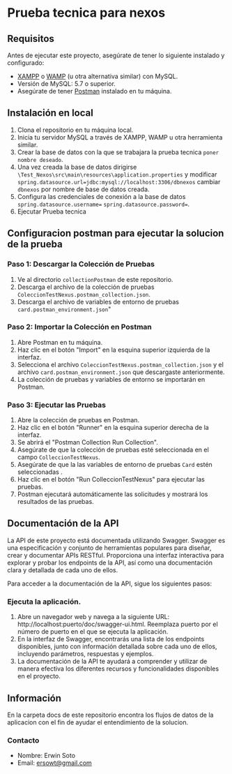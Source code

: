 # Prueba tecnica para nexos

## Requisitos
Antes de ejecutar este proyecto, asegúrate de tener lo siguiente instalado y configurado:

- [XAMPP](https://www.apachefriends.org/index.html) o [WAMP](https://www.wampserver.com/en/) (u otra alternativa similar) con MySQL.
- Versión de MySQL: 5.7 o superior.
- Asegúrate de tener [Postman](https://www.postman.com/downloads/) instalado en tu máquina.


## Instalación en local

1. Clona el repositorio en tu máquina local.
2. Inicia tu servidor MySQL a través de XAMPP, WAMP u otra herramienta similar.
3. Crear la base de datos con la que se trabajara la prueba tecnica `poner nombre deseado`.
4. Una vez creada la base de datos dirigirse `\Test_Nexos\src\main\resources\application.properties` y modificar `spring.datasource.url=jdbc:mysql://localhost:3306/dbnexos` cambiar `dbnexos` por nombre de base de datos creada.
5. Configura las credenciales de conexión a la base de datos `spring.datasource.username=` `spring.datasource.password=`.
6. Ejecutar Prueba tecnica

## Configuracion postman para ejecutar la solucion de la prueba

### Paso 1: Descargar la Colección de Pruebas

1. Ve al directorio `collectionPostman` de este repositorio.
2. Descarga el archivo de la colección de pruebas `ColeccionTestNexus.postman_collection.json`.
3. Descarga el archivo de variables de entorno de pruebas `card.postman_environment.json`"

### Paso 2: Importar la Colección en Postman

1. Abre Postman en tu máquina.
2. Haz clic en el botón "Import" en la esquina superior izquierda de la interfaz.
3. Selecciona el archivo `ColeccionTestNexus.postman_collection.json`  y el archivo `card.postman_environment.json` que descargaste anteriormente.
4. La colección de pruebas y variables de entorno se importarán en Postman.

### Paso 3: Ejecutar las Pruebas

1. Abre la colección de pruebas en Postman.
2. Haz clic en el botón "Runner" en la esquina superior derecha de la interfaz.
3. Se abrirá el "Postman Collection Run Collection".
4. Asegúrate de que la colección de pruebas esté seleccionada en el campo `ColleccionTestNexus`.
5. Asegúrate de que la las variables de entorno de pruebas `Card` estén seleccionadas .
6. Haz clic en el botón "Run ColleccionTestNexus" para ejecutar las pruebas.
7. Postman ejecutará automáticamente las solicitudes y mostrará los resultados de las pruebas.

## Documentación de la API
La API de este proyecto está documentada utilizando Swagger. Swagger es una especificación y conjunto de herramientas populares para diseñar, crear y documentar APIs RESTful. Proporciona una interfaz interactiva para explorar y probar los endpoints de la API, así como una documentación clara y detallada de cada uno de ellos.

Para acceder a la documentación de la API, sigue los siguientes pasos:

### Ejecuta la aplicación.
1. Abre un navegador web y navega a la siguiente URL: http://localhost:puerto/doc/swagger-ui.html. Reemplaza puerto por el número de puerto en el que se ejecuta la aplicación.
2. En la interfaz de Swagger, encontrarás una lista de los endpoints disponibles, junto con información detallada sobre cada uno de ellos, incluyendo parámetros, respuestas y ejemplos.
3. La documentación de la API te ayudará a comprender y utilizar de manera efectiva los diferentes recursos y funcionalidades disponibles en el proyecto.

## Información

En la carpeta docs de este repositorio encontra los flujos de datos de la aplicacion con el fin de ayudar el entendimiento de la solucion.


### Contacto

- Nombre: Erwin Soto
- Email: ersowt@gmail.com


